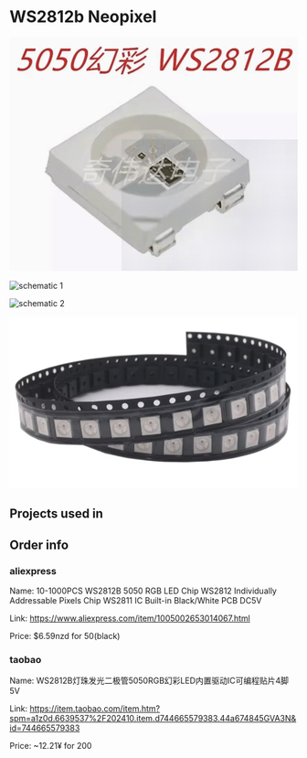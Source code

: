 # WS2812b Neopixel

![item picture](</WS2812b Neopixel/images/item.png>)

![schematic 1](</WS2812b Neopixel/images/schematic1.jpg>)

![schematic 2](</WS2812b Neopixel/images/schematic2.jpg>)

![bulk](</WS2812b Neopixel/images/bulk.png>)

## Projects used in

## Order info
### aliexpress
Name:
10-1000PCS WS2812B 5050 RGB LED Chip WS2812 Individually Addressable Pixels Chip WS2811 IC Built-in Black/White PCB DC5V

Link:
https://www.aliexpress.com/item/1005002653014067.html

Price:
$6.59nzd for 50(black)
### taobao
Name:
WS2812B灯珠发光二极管5050RGB幻彩LED内置驱动IC可编程贴片4脚5V

Link:
https://item.taobao.com/item.htm?spm=a1z0d.6639537%2F202410.item.d744665579383.44a674845GVA3N&id=744665579383

Price:
~12.21¥ for 200
